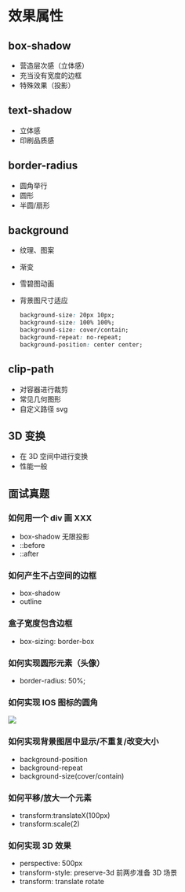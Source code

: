 # 效果属性

## box-shadow 

- 营造层次感（立体感）
- 充当没有宽度的边框
- 特殊效果（投影）

## text-shadow

- 立体感
- 印刷品质感

## border-radius

- 圆角举行
- 圆形
- 半圆/扇形

## background

- 纹理、图案
- 渐变
- 雪碧图动画
- 背景图尺寸适应

  ```css
  background-size: 20px 10px;
  background-size: 100% 100%;
  background-size: cover/contain;
  background-repeat: no-repeat;
  background-position: center center;
  ```

## clip-path

- 对容器进行裁剪
- 常见几何图形
- 自定义路径 svg

## 3D 变换

- 在 3D 空间中进行变换
- 性能一般

## 面试真题

### 如何用一个 div 画 XXX

- box-shadow 无限投影
- ::before
- ::after

### 如何产生不占空间的边框

- box-shadow
- outline

### 盒子宽度包含边框

- box-sizing: border-box

### 如何实现圆形元素（头像）

- border-radius: 50%;

### 如何实现 IOS 图标的圆角

![](https://i.loli.net/2019/04/12/5cb08b93515e7.png)

### 如何实现背景图居中显示/不重复/改变大小

- background-position
- background-repeat
- background-size(cover/contain)

### 如何平移/放大一个元素

- transform:translateX(100px)
- transform:scale(2)

### 如何实现 3D 效果

- perspective: 500px
- transform-style: preserve-3d
  前两步准备 3D 场景
- transform: translate rotate